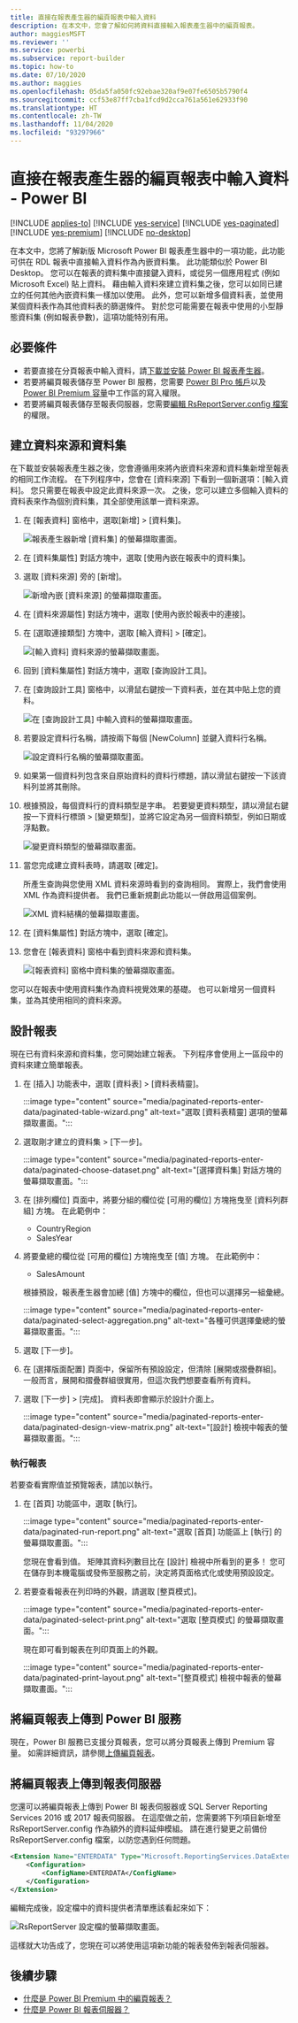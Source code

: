 ```yaml
---
title: 直接在報表產生器的編頁報表中輸入資料
description: 在本文中，您會了解如何將資料直接輸入報表產生器中的編頁報表。
author: maggiesMSFT
ms.reviewer: ''
ms.service: powerbi
ms.subservice: report-builder
ms.topic: how-to
ms.date: 07/10/2020
ms.author: maggies
ms.openlocfilehash: 05da5fa050fc92ebae320af9e07fe6505b5790f4
ms.sourcegitcommit: ccf53e87ff7cba1fcd9d2cca761a561e62933f90
ms.translationtype: HT
ms.contentlocale: zh-TW
ms.lasthandoff: 11/04/2020
ms.locfileid: "93297966"
---
```

# <a name="enter-data-directly-in-a-paginated-report-in-report-builder---power-bi"></a>直接在報表產生器的編頁報表中輸入資料 - Power BI

[!INCLUDE [applies-to](../includes/applies-to.md)] [!INCLUDE [yes-service](../includes/yes-service.md)] [!INCLUDE [yes-paginated](../includes/yes-paginated.md)] [!INCLUDE [yes-premium](../includes/yes-premium.md)] [!INCLUDE [no-desktop](../includes/no-desktop.md)] 

在本文中，您將了解新版 Microsoft Power BI 報表產生器中的一項功能，此功能可供在 RDL 報表中直接輸入資料作為內嵌資料集。  此功能類似於 Power BI Desktop。 您可以在報表的資料集中直接鍵入資料，或從另一個應用程式 (例如 Microsoft Excel) 貼上資料。 藉由輸入資料來建立資料集之後，您可以如同已建立的任何其他內嵌資料集一樣加以使用。 此外，您可以新增多個資料表，並使用某個資料表作為其他資料表的篩選條件。 對於您可能需要在報表中使用的小型靜態資料集 (例如報表參數)，這項功能特別有用。
 
## <a name="prerequisites"></a>必要條件

- 若要直接在分頁報表中輸入資料，請[下載並安裝 Power BI 報表產生器](https://aka.ms/pbireportbuilder)。 
- 若要將編頁報表儲存至 Power BI 服務，您需要 [Power BI Pro 帳戶](../fundamentals/service-self-service-signup-for-power-bi.md)以及 [Power BI Premium 容量](../admin/service-premium-what-is.md)中工作區的寫入權限。
- 若要將編頁報表儲存至報表伺服器，您需要[編輯 RsReportServer.config 檔案](#upload-the-paginated-report-to-a-report-server)的權限。

## <a name="create-a-data-source-and-dataset"></a>建立資料來源和資料集

在下載並安裝報表產生器之後，您會遵循用來將內嵌資料來源和資料集新增至報表的相同工作流程。 在下列程序中，您會在 [資料來源] 下看到一個新選項：[輸入資料]。  您只需要在報表中設定此資料來源一次。 之後，您可以建立多個輸入資料的資料表來作為個別資料集，其全部使用該單一資料來源。

1. 在 [報表資料] 窗格中，選取[新增] > [資料集]。

    ![報表產生器新增 [資料集] 的螢幕擷取畫面。](media/paginated-reports-enter-data/paginated-new-dataset.png)

1. 在 [資料集屬性] 對話方塊中，選取 [使用內嵌在報表中的資料集]。

1. 選取 [資料來源] 旁的 [新增]。

    ![新增內嵌 [資料來源] 的螢幕擷取畫面。](media/paginated-reports-enter-data/paginated-new-data-source.png)

1. 在 [資料來源屬性] 對話方塊中，選取 [使用內嵌於報表中的連接]。
2. 在 [選取連接類型] 方塊中，選取 [輸入資料] > [確定]。

    ![[輸入資料] 資料來源的螢幕擷取畫面。](media/paginated-reports-enter-data/paginated-data-source-properties-enter-data.png)

1. 回到 [資料集屬性] 對話方塊中，選取 [查詢設計工具]。
2. 在 [查詢設計工具] 窗格中，以滑鼠右鍵按一下資料表，並在其中貼上您的資料。

    ![在 [查詢設計工具] 中輸入資料的螢幕擷取畫面。](media/paginated-reports-enter-data/paginated-enter-data.png)

1. 若要設定資料行名稱，請按兩下每個 [NewColumn] 並鍵入資料行名稱。

    ![設定資料行名稱的螢幕擷取畫面。](media/paginated-reports-enter-data/paginated-column-name.png)

1. 如果第一個資料列包含來自原始資料的資料行標題，請以滑鼠右鍵按一下該資料列並將其刪除。
    
9. 根據預設，每個資料行的資料類型是字串。 若要變更資料類型，請以滑鼠右鍵按一下資料行標頭 > [變更類型]，並將它設定為另一個資料類型，例如日期或浮點數。

    ![變更資料類型的螢幕擷取畫面。](media/paginated-reports-enter-data/paginated-data-type.png)

1. 當您完成建立資料表時，請選取 [確定]。  

    所產生查詢與您使用 XML 資料來源時看到的查詢相同。 實際上，我們會使用 XML 作為資料提供者。  我們已重新規劃此功能以一併啟用這個案例。

    ![XML 資料結構的螢幕擷取畫面。](media/paginated-reports-enter-data/paginated-xml-data.png)

12. 在 [資料集屬性] 對話方塊中，選取 [確定]。

13. 您會在 [報表資料] 窗格中看到資料來源和資料集。

    ![[報表資料] 窗格中資料集的螢幕擷取畫面。](media/paginated-reports-enter-data/paginated-report-data-pane.png)

您可以在報表中使用資料集作為資料視覺效果的基礎。 也可以新增另一個資料集，並為其使用相同的資料來源。

## <a name="design-the-report"></a>設計報表

現在已有資料來源和資料集，您可開始建立報表。 下列程序會使用上一區段中的資料來建立簡單報表。

1. 在 [插入] 功能表中，選取 [資料表] > [資料表精靈]。

    :::image type="content" source="media/paginated-reports-enter-data/paginated-table-wizard.png" alt-text="選取 [資料表精靈] 選項的螢幕擷取畫面。":::

1. 選取剛才建立的資料集 > [下一步]。

    :::image type="content" source="media/paginated-reports-enter-data/paginated-choose-dataset.png" alt-text="[選擇資料集] 對話方塊的螢幕擷取畫面。":::

2.  在 [排列欄位] 頁面中，將要分組的欄位從 [可用的欄位] 方塊拖曳至 [資料列群組] 方塊。 在此範例中：

    - CountryRegion
    - SalesYear

3.  將要彙總的欄位從 [可用的欄位] 方塊拖曳至 [值] 方塊。 在此範例中：

    - SalesAmount

    根據預設，報表產生器會加總 [值] 方塊中的欄位，但也可以選擇另一組彙總。

    :::image type="content" source="media/paginated-reports-enter-data/paginated-select-aggregation.png" alt-text="各種可供選擇彙總的螢幕擷取畫面。":::
 
1. 選取 [下一步]。
4.  在 [選擇版面配置] 頁面中，保留所有預設設定，但清除 [展開或摺疊群組]。 一般而言，展開和摺疊群組很實用，但這次我們想要查看所有資料。

5.  選取 [下一步] >  [完成]。 資料表即會顯示於設計介面上。

    :::image type="content" source="media/paginated-reports-enter-data/paginated-design-view-matrix.png" alt-text="[設計] 檢視中報表的螢幕擷取畫面。":::

### <a name="run-the-report"></a>執行報表

若要查看實際值並預覽報表，請加以執行。

1. 在 [首頁] 功能區中，選取 [執行]。

    :::image type="content" source="media/paginated-reports-enter-data/paginated-run-report.png" alt-text="選取 [首頁] 功能區上 [執行] 的螢幕擷取畫面。":::

    您現在會看到值。 矩陣其資料列數目比在 [設計] 檢視中所看到的更多！  您可在儲存到本機電腦或發佈至服務之前，決定將頁面格式化或使用預設設定。

1. 若要查看報表在列印時的外觀，請選取 [整頁模式]。

    :::image type="content" source="media/paginated-reports-enter-data/paginated-select-print.png" alt-text="選取 [整頁模式] 的螢幕擷取畫面。":::

    現在即可看到報表在列印頁面上的外觀。

    :::image type="content" source="media/paginated-reports-enter-data/paginated-print-layout.png" alt-text="[整頁模式] 檢視中報表的螢幕擷取畫面。":::

## <a name="upload-the-paginated-report-to-the-power-bi-service"></a>將編頁報表上傳到 Power BI 服務

現在，Power BI 服務已支援分頁報表，您可以將分頁報表上傳到 Premium 容量。 如需詳細資訊，請參閱[上傳編頁報表](paginated-reports-save-to-power-bi-service.md)。

## <a name="upload-the-paginated-report-to-a-report-server"></a>將編頁報表上傳到報表伺服器

您還可以將編頁報表上傳到 Power BI 報表伺服器或 SQL Server Reporting Services 2016 或 2017 報表伺服器。 在這麼做之前，您需要將下列項目新增至 RsReportServer.config 作為額外的資料延伸模組。 請在進行變更之前備份 RsReportServer.config 檔案，以防您遇到任何問題。

```xml
<Extension Name="ENTERDATA" Type="Microsoft.ReportingServices.DataExtensions.XmlDPConnection,Microsoft.ReportingServices.DataExtensions">
    <Configuration>
        <ConfigName>ENTERDATA</ConfigName>
    </Configuration>
</Extension>
```

編輯完成後，設定檔中的資料提供者清單應該看起來如下：

![RsReportServer 設定檔的螢幕擷取畫面。](media/paginated-reports-enter-data/paginated-rsreportserver-config-file.png)

這樣就大功告成了，您現在可以將使用這項新功能的報表發佈到報表伺服器。

## <a name="next-steps"></a>後續步驟

- [什麼是 Power BI Premium 中的編頁報表？](paginated-reports-report-builder-power-bi.md)
- [什麼是 Power BI 報表伺服器？](../report-server/get-started.md)
